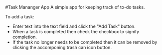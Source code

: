 #Task Mananger App
A simple app for keeping track of to-do tasks.

To add a task:
- Enter text into the text field and click the "Add Task" button.
- When a task is completed then check the checkbox to signify completion.
- If the task no longer needs to be completed then it can be removed by clicking the accomponing trash can icon button.
